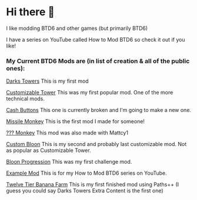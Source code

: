# Hi there 👋

I like modding BTD6 and other games (but primarily BTD6)

I have a series on YouTube called How to Mod BTD6 so check it out if you like!

### My Current BTD6 Mods are (in list of creation & all of the public ones):

[Darks Towers](https://github.com/DarkTerraYT/DarksTowers) This is my first mod

[Customizable Tower](https://github.com/DarkTerraYT/CustomizableTower) This was my first popular mod. One of the more technical mods.

[Cash Buttons](https://github.com/DarkTerraYT/CashButtons) This one is currently broken and I'm going to make a new one.

[Missile Monkey](https://github.com/DarkTerraYT/MissileMonkey) This is the first mod I made for someone! 

[??? Monkey](https://github.com/DarkTerraYT/Cool-Tower) This mod was also made with Mattcy1

[Custom Bloon](https://github.com/DarkTerraYT/CustomBloon) This is my second and probably last customizable mod. Not as popular as Customizable Tower.

[Bloon Progression](https://github.com/DarkTerraYT/BloonProgression) This was my first challenge mod. 

[Example Mod](https://github.com/DarkTerraYT/ExampleMod) This is for my How to Mod BTD6 series on YouTube.

[Twelve Tier Banana Farm](https://github.com/DarkTerraYT/TwelveTierBananaFarm) This is my first finished mod using Paths++ (I guess you could say Darks Towers Extra Content is the first one)
